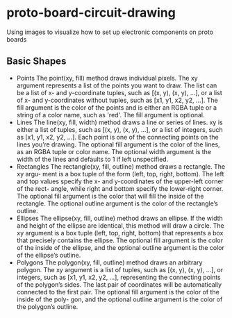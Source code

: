 # proto-board-circuit-drawing
Using images to visualize how to set up electronic components on proto boards

## Basic Shapes
* Points
The point(xy, fill) method draws individual pixels. The xy argument represents a list of the points you want to draw. The list can be a list of
x- and y-coordinate tuples, such as [(x, y), (x, y), ...], or a list of x-
and y-coordinates without tuples, such as [x1, y1, x2, y2, ...]. The fill argument is the color of the points and is either an RGBA tuple or a string 
of a color name, such as 'red'. The fill argument is optional.
* Lines
The line(xy, fill, width) method draws a line or series of lines. xy is either a list of tuples, such as [(x, y), (x, y), ...], or a list of integers,
such as [x1, y1, x2, y2, ...]. Each point is one of the connecting points on the lines you’re drawing. The optional fill argument is the color of the
lines, as an RGBA tuple or color name. The optional width argument is the width of the lines and defaults to 1 if left unspecified.
* Rectangles
The rectangle(xy, fill, outline) method draws a rectangle. The xy argu- ment is a box tuple of the form (left, top, right, bottom). The left and top
values specify the x- and y-coordinates of the upper-left corner of the rect- angle, while right and bottom specify the lower-right corner. The optional
fill argument is the color that will fill the inside of the rectangle. The optional outline argument is the color of the rectangle’s outline.
* Ellipses
The ellipse(xy, fill, outline) method draws an ellipse. If the width and height of the ellipse are identical, this method will draw a circle. The xy
argument is a box tuple (left, top, right, bottom) that represents a box that precisely contains the ellipse. The optional fill argument is the color
of the inside of the ellipse, and the optional outline argument is the color of the ellipse’s outline.
* Polygons
The polygon(xy, fill, outline) method draws an arbitrary polygon. The xy argument is a list of tuples, such as [(x, y), (x, y), ...], or integers, such
as [x1, y1, x2, y2, ...], representing the connecting points of the polygon’s sides. The last pair of coordinates will be automatically connected to the
first pair. The optional fill argument is the color of the inside of the poly- gon, and the optional outline argument is the color of the polygon’s outline.
